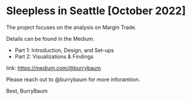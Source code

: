 # Sleepless in Seattle [October 2022]
The project focuses on the analysis on Margin Trade. 

Details can be found in the Medium. 
- Part 1: Introduction, Design, and Set-ups
- Part 2: Visualizations & Findings

link: https://medium.com/@burrybaum

Please reach out to @burrybaum for more inforamtion. 

Best, BurryBaum 
